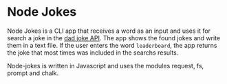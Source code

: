 # Node Jokes

Node Jokes is a CLI app that receives a word as an input and uses it for search a joke in the [dad joke API](https://icanhazdadjoke.com/api). The app shows the found jokes and write them in a text file. If the user enters the word `leaderboard`, the app returns the joke that most times was included in the searchs results.

Node-jokes is written in Javascript and uses the modules request, fs, prompt and chalk.
